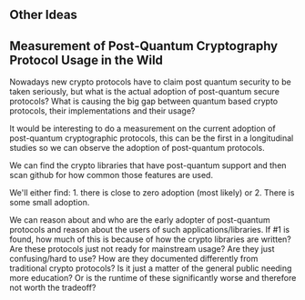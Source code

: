 ## Other Ideas

## Measurement of Post-Quantum Cryptography Protocol Usage in the Wild

Nowadays new crypto protocols have to claim post quantum security to be taken seriously, but what is the actual adoption of post-quantum secure protocols?
 What is causing the big gap between quantum based crypto protocols, their implementations and their usage? 
 
It would be interesting to do a measurement on the current adoption of post-quantum cryptographic protocols, this can be the first in a longitudinal studies so we can observe the adoption of post-quantum protocols.

We can find the crypto libraries that have post-quantum support and then scan github for how common those features are used. 

We'll either find: 1. there is close to zero adoption (most likely) or 2. There is some small adoption. 

We can reason about and who are the early adopter of post-quantum protocols and reason about the users of such applications/libraries.
If #1 is found, how much of this is because of how the crypto libraries are written? Are these protocols just not ready for mainstream usage? Are they just confusing/hard to use? How are they documented differently from traditional crypto protocols? Is it just a matter of the general public needing more education? Or is the runtime of these significantly worse and therefore not worth the tradeoff?
